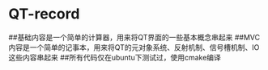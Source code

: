 # QT-record
##基础内容是一个简单的计算器，用来将QT界面的一些基本概念串起来
##MVC内容是一个简单的记事本，用来将QT的元对象系统、反射机制、信号槽机制、IO这些内容串起来
##所有代码仅在ubuntu下测试过，使用cmake编译
